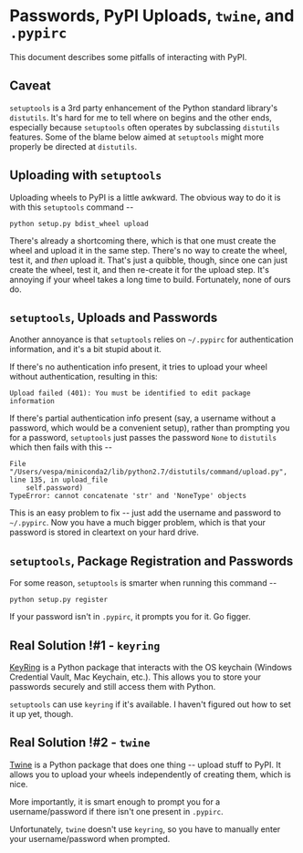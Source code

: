 # Passwords, PyPI Uploads, `twine`, and `.pypirc`
This document describes some pitfalls of interacting with PyPI.

## Caveat
`setuptools` is a 3rd party enhancement of the Python standard library's `distutils`. It's hard for me to tell where on begins and the other ends, especially because `setuptools` often operates by subclassing `distutils` features. Some of the blame below aimed at `setuptools` might more properly be directed at `distutils`.

## Uploading with `setuptools`
Uploading wheels to PyPI is a little awkward. The obvious way to do it is with this `setuptools` command --
```
python setup.py bdist_wheel upload
```

There's already a shortcoming there, which is that one must create the wheel and upload it in the same step. There's no way to create the wheel, test it, and _then_ upload it. That's just a quibble, though, since one can just create the wheel, test it, and then re-create it for the upload step. It's annoying if your wheel takes a long time to build. Fortunately, none of ours do.

## `setuptools`, Uploads and Passwords
Another annoyance is that `setuptools` relies on `~/.pypirc` for authentication information, and it's a bit stupid about it.

If there's no authentication info present, it tries to upload your wheel without authentication, resulting in this:
```
Upload failed (401): You must be identified to edit package information
```

If there's partial authentication info present (say, a username without a password, which would be a convenient setup), rather than prompting you for a password, `setuptools` just passes the password `None` to `distutils` which then fails with this --

```
File "/Users/vespa/miniconda2/lib/python2.7/distutils/command/upload.py", line 135, in upload_file
    self.password)
TypeError: cannot concatenate 'str' and 'NoneType' objects
```

This is an easy problem to fix -- just add the username and password to `~/.pypirc`. Now you have a much bigger problem, which is that your password is stored in cleartext on your hard drive.

## `setuptools`, Package Registration and Passwords
For some reason, `setuptools` is smarter when running this command --
```
python setup.py register
```

If your password isn't in `.pypirc`, it prompts you for it. Go figger.

## Real Solution !#1 - `keyring`

[KeyRing](https://pypi.python.org/pypi/keyring) is a Python package that interacts with the OS keychain (Windows Credential Vault, Mac Keychain, etc.). This allows you to store your passwords securely and still access them with Python.

`setuptools` can use `keyring` if it's available. I haven't figured out how to set it up yet, though.

## Real Solution !#2 - `twine`

[Twine](https://pypi.python.org/pypi/twine) is a Python package that does one thing -- upload stuff to PyPI. It allows you to upload your wheels independently of creating them, which is nice.

More importantly, it is smart enough to prompt you for a username/password if there isn't one present in `.pypirc`.

Unfortunately, `twine` doesn't use `keyring`, so you have to manually enter your username/password when prompted.



